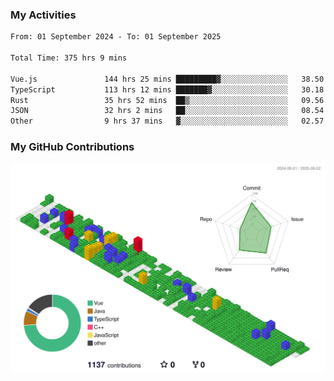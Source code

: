 ### My Activities

<!--START_SECTION:waka-->

```txt
From: 01 September 2024 - To: 01 September 2025

Total Time: 375 hrs 9 mins

Vue.js               144 hrs 25 mins █████████▓░░░░░░░░░░░░░░░   38.50 %
TypeScript           113 hrs 12 mins ███████▓░░░░░░░░░░░░░░░░░   30.18 %
Rust                 35 hrs 52 mins  ██▒░░░░░░░░░░░░░░░░░░░░░░   09.56 %
JSON                 32 hrs 2 mins   ██░░░░░░░░░░░░░░░░░░░░░░░   08.54 %
Other                9 hrs 37 mins   ▓░░░░░░░░░░░░░░░░░░░░░░░░   02.57 %
```

<!--END_SECTION:waka-->

### My GitHub Contributions

![](./profile-3d-contrib/profile-gitblock.svg)
